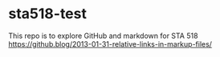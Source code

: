 # sta518-test
This repo is to explore GitHub and markdown for STA 518
https://github.blog/2013-01-31-relative-links-in-markup-files/
